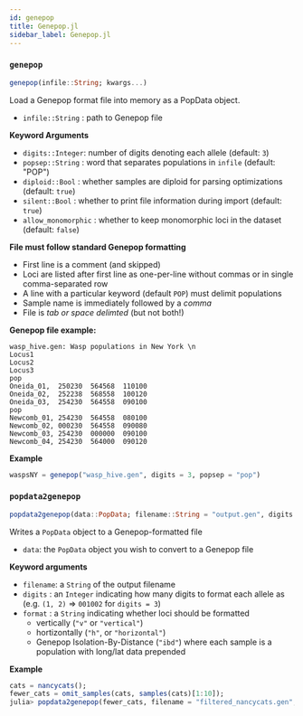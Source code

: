 ```yaml
---
id: genepop
title: Genepop.jl
sidebar_label: Genepop.jl
---
```


### `genepop`
```julia
genepop(infile::String; kwargs...)
```
Load a Genepop format file into memory as a PopData object.
- `infile::String` : path to Genepop file

**Keyword Arguments**
- `digits::Integer`: number of digits denoting each allele (default: `3`)
- `popsep::String` : word that separates populations in `infile` (default: "POP")
- `diploid::Bool`  : whether samples are diploid for parsing optimizations (default: `true`)
- `silent::Bool`   : whether to print file information during import (default: `true`)
- `allow_monomorphic` : whether to keep monomorphic loci in the dataset (default: `false`)

**File must follow standard Genepop formatting**
- First line is a comment (and skipped)
- Loci are listed after first line as one-per-line without commas or in single comma-separated row
- A line with a particular keyword (default `POP`) must delimit populations
- Sample name is immediately followed by a *comma*
- File is *tab or space delimted* (but not both!)

**Genepop file example:**
```
wasp_hive.gen: Wasp populations in New York \n
Locus1
Locus2
Locus3
pop
Oneida_01,  250230  564568  110100
Oneida_02,  252238  568558  100120
Oneida_03,  254230  564558  090100
pop
Newcomb_01, 254230  564558  080100
Newcomb_02, 000230  564558  090080
Newcomb_03, 254230  000000  090100
Newcomb_04, 254230  564000  090120
```

**Example**
```julia
waspsNY = genepop("wasp_hive.gen", digits = 3, popsep = "pop")
```

### `popdata2genepop`
```julia
popdata2genepop(data::PopData; filename::String = "output.gen", digits::Int = 3, format::String = "vertical")
```
Writes a `PopData` object to a Genepop-formatted file
- `data`: the `PopData` object you wish to convert to a Genepop file

**Keyword arguments**
- `filename`: a `String` of the output filename
- `digits` : an `Integer` indicating how many digits to format each allele as (e.g. `(1, 2)` => `001002` for `digits = 3`)
- `format` : a `String` indicating whether loci should be formatted 
    - vertically (`"v"` or `"vertical"`)
    - hortizontally (`"h"`, or `"horizontal"`)
    - Genepop Isolation-By-Distance (`"ibd"`) where each sample is a population with long/lat data prepended

**Example**
```julia
cats = nancycats();
fewer_cats = omit_samples(cats, samples(cats)[1:10]);
julia> popdata2genepop(fewer_cats, filename = "filtered_nancycats.gen", digits = 3, format = "h")
```
